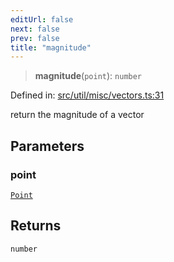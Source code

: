 ```yaml
---
editUrl: false
next: false
prev: false
title: "magnitude"
---
```


> **magnitude**(`point`): `number`

Defined in: [src/util/misc/vectors.ts:31](https://github.com/fabricjs/fabric.js/blob/b4f67b1cfd353d0e2763b168e07bce6b67895452/src/util/misc/vectors.ts#L31)

return the magnitude of a vector

## Parameters

### point

[`Point`](/api/classes/point/)

## Returns

`number`
